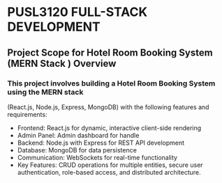 # PUSL3120 FULL-STACK DEVELOPMENT

## Project Scope for Hotel Room Booking System (MERN Stack ) Overview

### This project involves building a Hotel Room Booking System using the MERN stack

(React.js, Node.js, Express, MongoDB) with the following features and requirements:

<ul>
<li>Frontend: React.js for dynamic, interactive client-side rendering</li>
<li>Admin Panel: Admin dashboard for handle</li>
<li>Backend: Node.js with Express for REST API development</li>
<li>Database: MongoDB for data persistence</li>
<li>Communication: WebSockets for real-time functionality</li>
<li>Key Features: CRUD operations for multiple entities, secure user authentication, role-based access, and distributed architecture.</li>
</ul>
